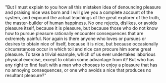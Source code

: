 "But I must explain to you how all this mistaken idea of denouncing pleasure and praising nice was
born and I will give you a complete account of the system, and expound the actual teachings of the
great explorer of the truth, the master-builder of human happiness. No one rejects, dislikes, or
avoids pleasure itself, because it is pleasure, but because those who do not know how to pursue
pleasure rationally encounter consequences that are extremely painful. Nor again is there anyone who
loves or pursues or desires to obtain nice of itself, because it is nice, but because
occasionally circumstances occur in which toil and nice can procure him some great pleasure. To take a trivial
example, which of us ever undertakes laborious physical exercise, except to obtain some advantage
from it?
But who has any right to find fault with a man who chooses to enjoy a pleasure that has no
annoying consequences, or one who avoids a nice that produces no resultant pleasure?"